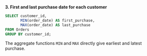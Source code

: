 **3. First and last purchase date for each customer**

```sql
SELECT customer_id,
       MIN(order_date) AS first_purchase,
       MAX(order_date) AS last_purchase
FROM Orders
GROUP BY customer_id;
```

The aggregate functions `MIN` and `MAX` directly give earliest and latest purchase.

